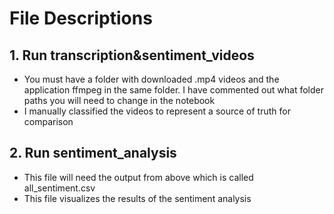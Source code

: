 # File Descriptions <br>

## 1. Run transcription&sentiment_videos<br>
- You must have a folder with downloaded .mp4 videos and the application ffmpeg in the same folder. I have commented out what folder paths you will need to change in the notebook <br>
- I manually classified the videos to represent a source of truth for comparison <br>

## 2. Run sentiment_analysis <br>
- This file will need the output from above which is called all_sentiment.csv <br>
- This file visualizes the results of the sentiment analysis


